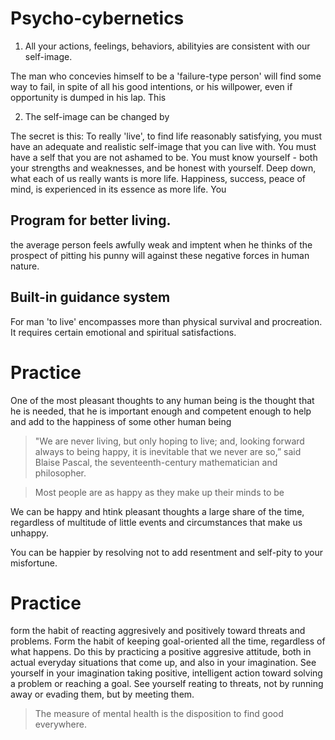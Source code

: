 # Psycho-cybernetics
1. All your actions, feelings, behaviors, abilityies are consistent with our self-image.    

The man who concevies himself to be a 'failure-type person' will find some way to fail, in spite of all his good intentions, or his willpower, even if opportunity is dumped in his lap. This

2. The self-image can be changed by

The secret is this: To really 'live', to find life reasonably satisfying, you must have an adequate and realistic self-image that you can live with. You must have a self that you are not ashamed to be. You must know yourself - both your strengths and weaknesses, and be honest with yourself. Deep down, what each of us really wants is more life. Happiness, success, peace of mind, is experienced in its essence as more life. You

## Program for better living. 
the average person feels awfully weak and imptent when he thinks of the prospect of pitting his punny will against these negative forces in human nature. 

## Built-in guidance system
For man 'to live' encompasses more than physical survival and procreation. It requires certain emotional and spiritual satisfactions.

# Practice 
One of the most pleasant thoughts to any human being is the thought that he is needed, that he is important enough and competent enough to help and add to the happiness of some other human being

> "We are never living, but only hoping to live; and, looking forward always to being happy, it is inevitable that we never are so,” said Blaise Pascal, the seventeenth-century mathematician and philosopher.

> Most people are as happy as they make up their minds to be 

We can be happy and htink pleasant thoughts a large share of the time, regardless of multitude of little events and circumstances that make us unhappy. 

You can be happier by resolving not to add resentment and self-pity to your misfortune. 

# Practice 
form the habit of reacting aggresively and positively toward threats and problems. Form the habit of keeping goal-oriented all the time, regardless of what happens. Do this by practicing a positive aggresive attitude, both in actual everyday situations that come up, and also in your imagination. See yourself in your imagination taking positive, intelligent action toward solving a problem or reaching a goal. See yourself reating to threats, not by running away or evading them, but by meeting them. 

> The measure of mental health is the disposition to find good everywhere. 

